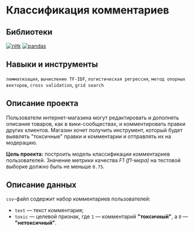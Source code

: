 # Классификация комментариев
## Библиотеки
[![nltk](https://badgen.net/badge/nltk/3.6.1/yellow)](https://www.nltk.org/)
[![pandas](https://badgen.net/badge/pandas/1.2.4/yellow)](https://pandas.pydata.org/)
## Навыки и инструменты
`лемматизация`, `вычисление TF-IDF`, `логистическая регрессия`, `метод опорных векторов`, `cross validation`, `grid search`
## Описание проекта
Пользователи интернет-магазина могут редактировать и дополнять описания товаров, как в вики-сообществах, и комментировать правки других клиентов. Магазин хочет получить инструмент, который будет выявлять "токсичные" правки и комментарии и отправлять их на модерацию.

**Цель проекта:** построить модель классификации комментариев пользователей. Значение метрики качества *F1 (f1-мера)* на тестовой выборке должно быть не меньше `0.75`. 

## Описание данных
`csv`-файл содержит набор комментариев пользователей:
* `text` — текст комментария;
* `toxic` — целевой признак, где `1` — комментарий **"токсичный"**, а `0` — **"нетоксичный"**.
